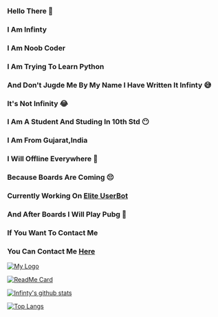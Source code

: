 ### Hello There 👋 
### I Am Infinty
### I Am Noob Coder
### I Am Trying To Learn Python
### And Don't Jugde Me By My Name I Have Written It Infinty 😅
### It's Not Infinity  😂
### I Am A Student And Studing In 10th Std 😶 
### I Am From Gujarat,India 
### I Will Offline Everywhere 🤧 
### Because Boards Are Coming 😔
### Currently Working On [Elite UserBot](https://github.com/xHOPExINFINTY/Elite_UserBot)
### And After Boards I Will Play Pubg 🤣 
### If You Want To Contact Me 
### You Can Contact Me [Here](https://t.me/DevanshOP_PMBOT)
[![My Logo](https://telegra.ph/file/25318e1bc66abba96019a.jpg)](https://github.com/xHOPExINFINTY)

[![ReadMe Card](https://github-readme-stats.vercel.app/api/pin/?username=xHOPExINFINTY&repo=Elite_UserBot&theme=radical)](https://github.com/xHOPExINFINTY/Elite_UserBot)

[![Infinty's github stats](https://github-readme-stats.vercel.app/api?username=xHOPExINFINTY&show_icons=true&theme=radical)](https://github.com/xHOPExINFINTY)

[![Top Langs](https://github-readme-stats.vercel.app/api/top-langs/?username=xHOPExINFINTY&langs_count=8&theme=radical)](https://github.com/xHOPExINFINTY)

<!--
**xHOPExINFINTY/xHOPExINFINTY** is a ✨ _special_ ✨ repository because its `README.md` (this file) appears on your GitHub profile.

Here are some ideas to get you started:

- 🔭 I’m currently working on ...
- 🌱 I’m currently learning ...
- 👯 I’m looking to collaborate on ...
- 🤔 I’m looking for help with ...
- 💬 Ask me about ...
- 📫 How to reach me: ...
- 😄 Pronouns: ...
- ⚡ Fun fact: ...
-->
